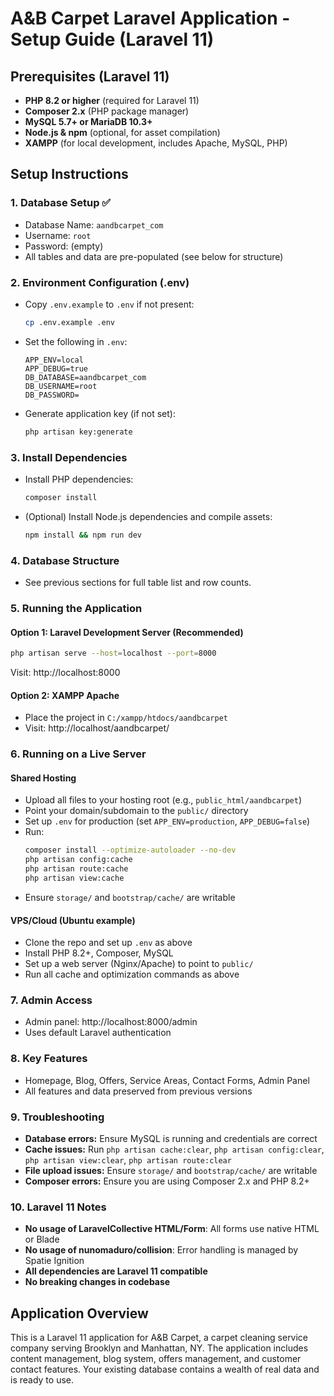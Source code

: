 # A&B Carpet Laravel Application - Setup Guide (Laravel 11)

## Prerequisites (Laravel 11)
- **PHP 8.2 or higher** (required for Laravel 11)
- **Composer 2.x** (PHP package manager)
- **MySQL 5.7+ or MariaDB 10.3+**
- **Node.js & npm** (optional, for asset compilation)
- **XAMPP** (for local development, includes Apache, MySQL, PHP)

## Setup Instructions

### 1. Database Setup ✅
- Database Name: `aandbcarpet_com`
- Username: `root`
- Password: (empty)
- All tables and data are pre-populated (see below for structure)

### 2. Environment Configuration (.env)
- Copy `.env.example` to `.env` if not present:
  ```bash
  cp .env.example .env
  ```
- Set the following in `.env`:
  ```env
  APP_ENV=local
  APP_DEBUG=true
  DB_DATABASE=aandbcarpet_com
  DB_USERNAME=root
  DB_PASSWORD=
  ```
- Generate application key (if not set):
  ```bash
  php artisan key:generate
  ```

### 3. Install Dependencies
- Install PHP dependencies:
  ```bash
  composer install
  ```
- (Optional) Install Node.js dependencies and compile assets:
  ```bash
  npm install && npm run dev
  ```

### 4. Database Structure
- See previous sections for full table list and row counts.

### 5. Running the Application

#### Option 1: Laravel Development Server (Recommended)
```bash
php artisan serve --host=localhost --port=8000
```
Visit: http://localhost:8000

#### Option 2: XAMPP Apache
- Place the project in `C:/xampp/htdocs/aandbcarpet`
- Visit: http://localhost/aandbcarpet/

### 6. Running on a Live Server
#### Shared Hosting
- Upload all files to your hosting root (e.g., `public_html/aandbcarpet`)
- Point your domain/subdomain to the `public/` directory
- Set up `.env` for production (set `APP_ENV=production`, `APP_DEBUG=false`)
- Run:
  ```bash
  composer install --optimize-autoloader --no-dev
  php artisan config:cache
  php artisan route:cache
  php artisan view:cache
  ```
- Ensure `storage/` and `bootstrap/cache/` are writable

#### VPS/Cloud (Ubuntu example)
- Clone the repo and set up `.env` as above
- Install PHP 8.2+, Composer, MySQL
- Set up a web server (Nginx/Apache) to point to `public/`
- Run all cache and optimization commands as above

### 7. Admin Access
- Admin panel: http://localhost:8000/admin
- Uses default Laravel authentication

### 8. Key Features
- Homepage, Blog, Offers, Service Areas, Contact Forms, Admin Panel
- All features and data preserved from previous versions

### 9. Troubleshooting
- **Database errors:** Ensure MySQL is running and credentials are correct
- **Cache issues:** Run `php artisan cache:clear`, `php artisan config:clear`, `php artisan view:clear`, `php artisan route:clear`
- **File upload issues:** Ensure `storage/` and `bootstrap/cache/` are writable
- **Composer errors:** Ensure you are using Composer 2.x and PHP 8.2+

### 10. Laravel 11 Notes
- **No usage of LaravelCollective HTML/Form**: All forms use native HTML or Blade
- **No usage of nunomaduro/collision**: Error handling is managed by Spatie Ignition
- **All dependencies are Laravel 11 compatible**
- **No breaking changes in codebase**

## Application Overview
This is a Laravel 11 application for A&B Carpet, a carpet cleaning service company serving Brooklyn and Manhattan, NY. The application includes content management, blog system, offers management, and customer contact features. Your existing database contains a wealth of real data and is ready to use. 